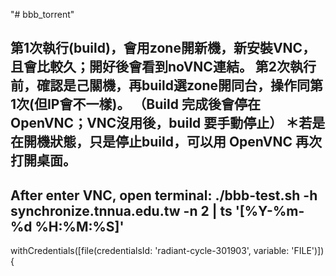 "# bbb_torrent" 

第1次執行(build)，會用zone開新機，新安裝VNC，且會比較久；開好後會看到noVNC連結。
第2次執行前，確認是己關機，再build選zone開同台，操作同第1次(但IP會不一樣)。
（Build 完成後會停在OpenVNC；VNC沒用後，build 要手動停止）
＊若是在開機狀態，只是停止build，可以用 OpenVNC 再次打開桌面。
----------------
After enter VNC, open terminal:
./bbb-test.sh -h synchronize.tnnua.edu.tw -n 2 | ts '[%Y-%m-%d %H:%M:%S]'
----------------
withCredentials([file(credentialsId: 'radiant-cycle-301903', variable: 'FILE')]) {